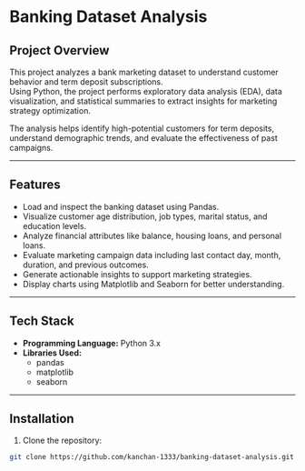 # Banking Dataset Analysis

## Project Overview
This project analyzes a bank marketing dataset to understand customer behavior and term deposit subscriptions.  
Using Python, the project performs exploratory data analysis (EDA), data visualization, and statistical summaries to extract insights for marketing strategy optimization.  

The analysis helps identify high-potential customers for term deposits, understand demographic trends, and evaluate the effectiveness of past campaigns.

---

## Features
- Load and inspect the banking dataset using Pandas.
- Visualize customer age distribution, job types, marital status, and education levels.
- Analyze financial attributes like balance, housing loans, and personal loans.
- Evaluate marketing campaign data including last contact day, month, duration, and previous outcomes.
- Generate actionable insights to support marketing strategies.
- Display charts using Matplotlib and Seaborn for better understanding.

---

## Tech Stack
- **Programming Language:** Python 3.x  
- **Libraries Used:**
  - pandas
  - matplotlib
  - seaborn

---

## Installation

1. Clone the repository:

```bash
git clone https://github.com/kanchan-1333/banking-dataset-analysis.git
